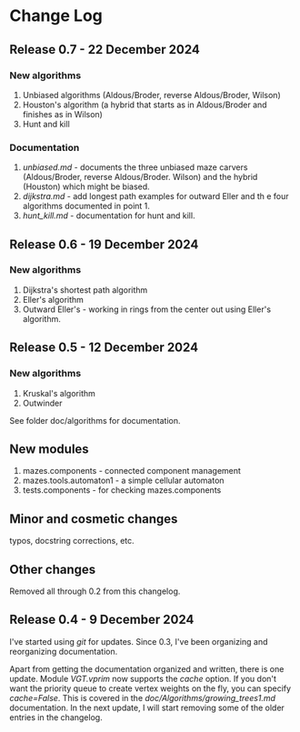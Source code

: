 # Change Log

## Release 0.7 - 22 December 2024

### New algorithms

1.  Unbiased algorithms (Aldous/Broder, reverse Aldous/Broder, Wilson)
2.  Houston's algorithm (a hybrid that starts as in Aldous/Broder and finishes as in Wilson)
3.  Hunt and kill

### Documentation

1.  *unbiased.md* - documents the three unbiased maze carvers (Aldous/Broder, reverse Aldous/Broder. Wilson) and the hybrid (Houston) which might be biased.
2.  *dijkstra.md* - add longest path examples for outward Eller and th e four algorithms documented in point 1.
3.   *hunt\_kill.md* - documentation for hunt and kill.

## Release 0.6 - 19 December 2024

### New algorithms

1.  Dijkstra's shortest path algorithm
2.  Eller's algorithm
3.  Outward Eller's - working in rings from the center out using Eller's algorithm.

## Release 0.5 - 12 December 2024

### New algorithms

1.  Kruskal's algorithm
2.  Outwinder

See folder doc/algorithms for documentation.

## New modules

1.  mazes.components - connected component management
2.  mazes.tools.automaton1 - a simple cellular automaton
3.  tests.components - for checking mazes.components

## Minor and cosmetic changes

typos, docstring corrections, etc.

## Other changes

Removed all through 0.2 from this changelog.

## Release 0.4 - 9 December 2024

I've started using *git* for updates.  Since 0.3, I've been organizing and reorganizing documentation.

Apart from getting the documentation organized and written, there is one update.  Module *VGT.vprim* now supports the *cache* option.  If you don't want the priority queue to create vertex weights on the fly, you can specify *cache=False*.  This is covered in the *doc/Algorithms/growing\_trees1.md* documentation.  In the next update, I will start removing some of the older entries in the changelog.

